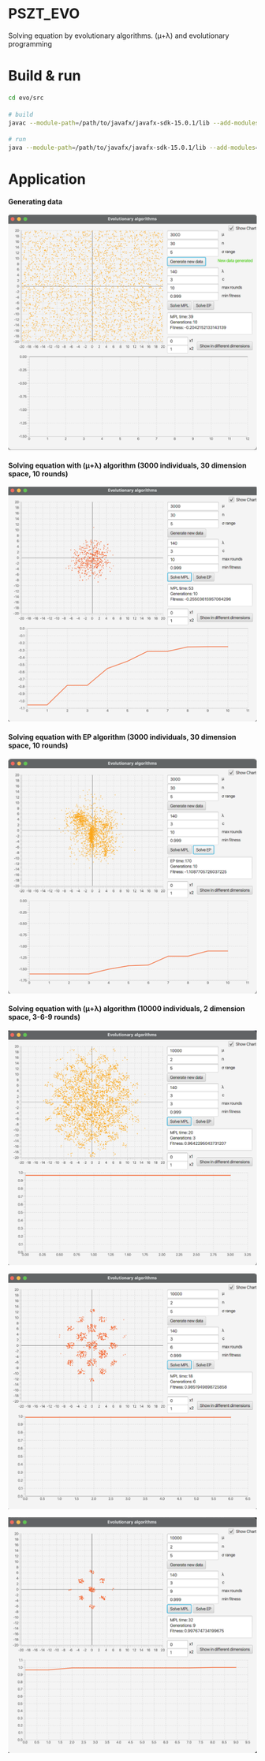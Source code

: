 # PSZT_EVO
Solving equation by evolutionary algorithms. (μ+λ) and evolutionary programming

# Build & run
```bash
cd evo/src

# build
javac --module-path=/path/to/javafx/javafx-sdk-15.0.1/lib --add-modules=javafx.controls,javafx.fxml *.java

# run
java --module-path=/path/to/javafx/javafx-sdk-15.0.1/lib --add-modules=javafx.controls,javafx.fxml Main
```

# Application

<html>
<body>
    <div>
        <h4>Generating data</h4>
        <p>
            <img src="new_data.png">
        </p>
        <h4>Solving equation with (μ+λ) algorithm (3000 individuals, 30 dimension space, 10 rounds)</h4>
        <p>
            <img src="mpl_10rounds_30dim.png">
        </p>
        <h4>Solving equation with EP algorithm (3000 individuals, 30 dimension space, 10 rounds)</h4>
        <p>
            <img src="ep_10rounds_30dim.png">
        </p>
        <h4>Solving equation with (μ+λ) algorithm (10000 individuals, 2 dimension space, 3-6-9 rounds)</h4>
        <p>
            <img src="mpl_3rounds_2dim.png">
        </p>
        <p>
            <img src="mpl_6rounds_2dim.png">
        </p>
        <p>
            <img src="mpl_9rounds_2dim.png">
        </p>
    </div>
</body>
</html>